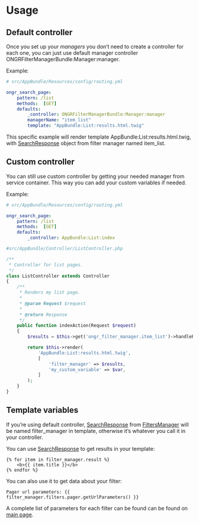 # Usage

## Default controller

Once you set up your *managers* you don’t need to create a controller for each one, you can just use default manager controller ONGRFilterManagerBundle:Manager:manager.

Example:

```yaml
# src/AppBundle/Resources/config/routing.yml

ongr_search_page:
    pattern: /list
    methods:  [GET]
    defaults:
        _controller: ONGRFilterManagerBundle:Manager:manager
        managerName: "item_list"
        template: "AppBundle:List:results.html.twig"
```

This specific example will render template AppBundle:List:results.html.twig, with [SearchResponse] object from filter manager named item_list.

## Custom controller

You can still use custom controller by getting your needed manager from service container. This way you can add your custom variables if needed.

Example:

```yaml
# src/AppBundle/Resources/config/routing.yml

ongr_search_page:
    pattern: /list
    methods:  [GET]
    defaults:
        _controller: AppBundle:List:index
```

```php
#src/AppBundle/Controller/ListController.php

/**
 * Controller for list pages.
 */
class ListController extends Controller
{
    /**
     * Renders my list page.
     *
     * @param Request $request
     *
     * @return Response
     */
    public function indexAction(Request $request)
    {
        $results = $this->get('ongr_filter_manager.item_list')->handleRequest($request);

        return $this->render(
            'AppBundle:List:results.html.twig',
            [
                'filter_manager' => $results,
                'my_custom_variable' => $var,
            ]
        );
    }
}
```

## Template variables

If you’re using default controller, [SearchResponse] from
[FiltersManager](https://github.com/ongr-io/FilterManagerBundle/blob/master/Search/FiltersManager.php) will be named filter_manager in template, otherwise
it’s whatever you call it in your controller.

You can use [SearchResponse] to get results in your template:

```twig
{% for item in filter_manager.result %}
    <b>{{ item.title }}</b>
{% endfor %}
```

You can also use it to get data about your filter:

```twig
Pager url parameters: {{ filter_manager.filters.pager.getUrlParameters() }}
```

A complete list of parameters for each filter can be found can be found
on [main page](../index.md#filters).

  [SearchResponse]: https://github.com/ongr-io/FilterManagerBundle/blob/master/Search/SearchResponse.php
